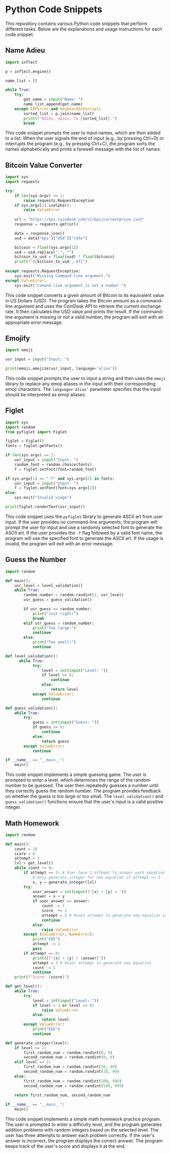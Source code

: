 # Python Code Snippets

This repository contains various Python code snippets that perform different tasks. Below are the explanations and usage instructions for each code snippet.

## Name Adieu

```python
import inflect

p = inflect.engine()

name_list = []

while True:
    try: 
        get_name = input("Name: ")
        name_list.append(get_name)
    except EOFError and KeyboardInterrupt:
        sorted_list = p.join(name_list)
        print(f"Adieu, adieu, to {sorted_list}.")
        break
```

This code snippet prompts the user to input names, which are then added to a list. When the user signals the end of input (e.g., by pressing Ctrl+D) or interrupts the program (e.g., by pressing Ctrl+C), the program sorts the names alphabetically and prints a farewell message with the list of names.

## Bitcoin Value Converter

```python
import sys
import requests

try:
    if len(sys.argv) <= 1:
        raise requests.RequestException
    if sys.argv[1].isalpha():
        raise ValueError
    
    url = "https://api.coindesk.com/v1/bpi/currentprice.json"
    response = requests.get(url)

    data = response.json()
    usd = data["bpi"]["USD"]["rate"]

    bitcoin = float(sys.argv[1])
    usd = usd.replace(",", "")
    bitcoin_to_usd = float(usd) * float(bitcoin)
    print(f"${bitcoin_to_usd:,.4f}")
    
except requests.RequestException:
    sys.exit("Missing Command-line argument.")
except ValueError:
    sys.exit("Comand-line argument is not a number ")
```

This code snippet converts a given amount of Bitcoin to its equivalent value in US Dollars (USD). The program takes the Bitcoin amount as a command-line argument and uses the CoinDesk API to retrieve the current exchange rate. It then calculates the USD value and prints the result. If the command-line argument is missing or not a valid number, the program will exit with an appropriate error message.

## Emojify

```python
import emoji

usr_input = input("Input: ")

print(emoji.emojize(usr_input, language='alias'))
```

This code snippet prompts the user to input a string and then uses the `emoji` library to replace any emoji aliases in the input with their corresponding emoji characters. The `language='alias'` parameter specifies that the input should be interpreted as emoji aliases.

## Figlet

```python
import sys
import random
from pyfiglet import Figlet

figlet = Figlet()
fonts = figlet.getFonts()

if len(sys.argv) == 1:
    usr_input = input("Input: ")
    random_font = random.choice(fonts)
    f = figlet.setFont(font=random_font)

if sys.argv[1] == "-f" and sys.argv[2] in fonts:
    usr_input = input("Input: ")
    f = figlet.setFont(font=sys.argv[2])  
else:
    sys.exit("Invalid usage")

print(figlet.renderText(usr_input))
```

This code snippet uses the `pyfiglet` library to generate ASCII art from user input. If the user provides no command-line arguments, the program will prompt the user for input and use a randomly selected font to generate the ASCII art. If the user provides the `-f` flag followed by a valid font name, the program will use the specified font to generate the ASCII art. If the usage is invalid, the program will exit with an error message.

## Guess the Number

```python
import random

def main():   
    usr_level = level_validation()
    while True:
        random_number = random.randint(1, usr_level)
        usr_guess = guess_validation()

        if usr_guess == random_number:
            print("Just right!")
            break
        elif usr_guess > random_number:
            print("Too large!")  
            continue   
        else:
            print("Too small!")  
            continue

def level_validation():
      while True:
            try:
                level = int(input("Level: "))
                if level <= 0:
                    continue
                else:
                    return level
            except ValueError:
                continue

def guess_validation():
    while True: 
        try:
            guess = int(input("Guess: ")) 
            if guess <= 0:
                continue
            else:
                return guess
        except ValueError:
            continue

if __name__ == "__main__":
    main()
```

This code snippet implements a simple guessing game. The user is prompted to enter a level, which determines the range of the random number to be guessed. The user then repeatedly guesses a number until they correctly guess the random number. The program provides feedback on whether the guess is too large or too small. The `level_validation()` and `guess_validation()` functions ensure that the user's input is a valid positive integer.

## Math Homework

```python
import random

def main():
    count = 10
    score = 0
    attempt = 3
    lvl = get_level()
    while count != 0:
        if attempt == 3: # User have 3 attempt to answer each equation
            # Only generate_integer for new equation if attempt == 3
            x, y = generate_integer(lvl)
        try:
            user_answer = int(input(f"{x} + {y} = "))
            answer = x + y
            if user_answer == answer:
                count -= 1
                score  += 1
                attempt = 3 # Reset attempt to generate new equation in case user input the right answer on 2nd/3rd try
                continue
            else:
                raise ValueError
        except (ValueError, NameError):
            print("EEE")
            attempt -= 1
            pass
        if attempt == 0:
            print((f"{x} + {y} = {answer}"))
            attempt = 3 # Reset attempt to generate new equation
            count -= 1
            continue
    print(f"Score: {score}")

def get_level():
    while True:
        try:
            level = int(input("Level: "))
            if level > 3 or level <= 0:
                raise ValueError
            else:
                return level
        except ValueError:
            print("EEE")
            continue

def generate_integer(level):
    if level == 1:
        first_random_num = random.randint(0, 9)
        second_random_num = random.randint(0, 9)
    elif level == 2:
        first_random_num = random.randint(10, 99)
        second_random_num = random.randint(10, 99)
    else:
        first_random_num = random.randint(100, 999)
        second_random_num = random.randint(100, 999)                
            
    return first_random_num, second_random_num

if __name__ == "__main__":
    main()
```

This code snippet implements a simple math homework practice program. The user is prompted to enter a difficulty level, and the program generates addition problems with random integers based on the selected level. The user has three attempts to answer each problem correctly. If the user's answer is incorrect, the program displays the correct answer. The program keeps track of the user's score and displays it at the end.
